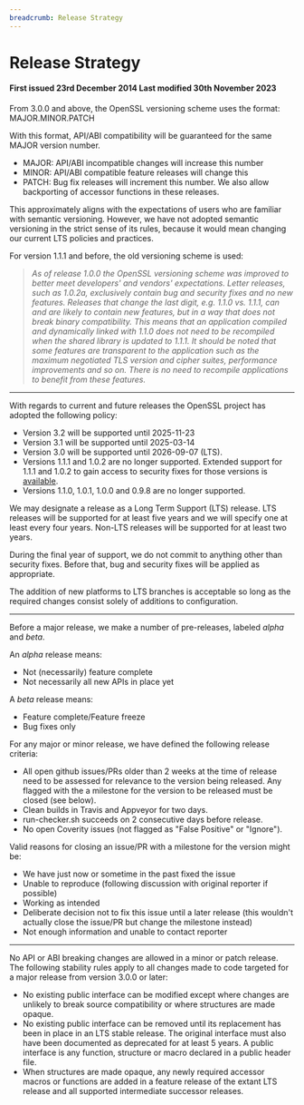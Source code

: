```yaml
---
breadcrumb: Release Strategy
---
```

# Release Strategy

#### First issued 23rd December 2014 Last modified 30th November 2023

From 3.0.0 and above, the OpenSSL versioning scheme uses the format:
MAJOR.MINOR.PATCH

With this format, API/ABI compatibility will be guaranteed for the same
MAJOR version number.

-   MAJOR: API/ABI incompatible changes will increase this number
-   MINOR: API/ABI compatible feature releases will change this
-   PATCH: Bug fix releases will increment this number. We also allow
    backporting of accessor functions in these releases.

This approximately aligns with the expectations of users who are familiar
with semantic versioning. However, we have not adopted semantic
versioning in the strict sense of its rules, because it would mean
changing our current LTS policies and practices.

For version 1.1.1 and before, the old versioning scheme is used:

> *As of release 1.0.0 the OpenSSL versioning scheme was improved to
> better meet developers' and vendors' expectations. Letter releases,
> such as 1.0.2a, exclusively contain bug and security fixes and no new
> features. Releases that change the last digit, e.g. 1.1.0 vs. 1.1.1,
> can and are likely to contain new features, but in a way that does not
> break binary compatibility. This means that an application compiled
> and dynamically linked with 1.1.0 does not need to be recompiled when
> the shared library is updated to 1.1.1. It should be noted that some
> features are transparent to the application such as the maximum
> negotiated TLS version and cipher suites, performance improvements and
> so on. There is no need to recompile applications to benefit from
> these features.*

------------------------------------------------------------------------

With regards to current and future releases the OpenSSL project has
adopted the following policy:

-   Version 3.2 will be supported until 2025-11-23
-   Version 3.1 will be supported until 2025-03-14
-   Version 3.0 will be supported until 2026-09-07 (LTS).
-   Versions 1.1.1 and 1.0.2 are no longer supported. Extended support for 1.1.1
    and 1.0.2 to gain access to security fixes for those versions is
    [available](/support/contracts.html).
-   Versions 1.1.0, 1.0.1, 1.0.0 and 0.9.8 are no longer supported.

We may designate a release as a Long Term Support (LTS) release. LTS
releases will be supported for at least five years and we will specify
one at least every four years. Non-LTS releases will be supported for at
least two years.

During the final year of support, we do not commit to anything other
than security fixes. Before that, bug and security fixes will be applied
as appropriate.

The addition of new platforms to LTS branches is acceptable so long as
the required changes consist solely of additions to configuration.

------------------------------------------------------------------------

Before a major release, we make a number of pre-releases, labeled
*alpha* and *beta*.

An *alpha* release means:

-   Not (necessarily) feature complete
-   Not necessarily all new APIs in place yet

A *beta* release means:

-   Feature complete/Feature freeze
-   Bug fixes only

For any major or minor release, we have defined the following release
criteria:

-   All open github issues/PRs older than 2 weeks at the time of release
    need to be assessed for relevance to the version being released. Any
    flagged with the a milestone for the version to be released must be
    closed (see below).
-   Clean builds in Travis and Appveyor for two days.
-   run-checker.sh succeeds on 2 consecutive days before release.
-   No open Coverity issues (not flagged as "False Positive" or
    "Ignore").

Valid reasons for closing an issue/PR with a milestone for the version
might be:

-   We have just now or sometime in the past fixed the issue
-   Unable to reproduce (following discussion with original reporter if
    possible)
-   Working as intended
-   Deliberate decision not to fix this issue until a later release
    (this wouldn't actually close the issue/PR but change the milestone
    instead)
-   Not enough information and unable to contact reporter

------------------------------------------------------------------------

No API or ABI breaking changes are allowed in a minor or patch release.
The following stability rules apply to all changes made to code targeted
for a major release from version 3.0.0 or later:

-   No existing public interface can be modified except where changes
    are unlikely to break source compatibility or where structures are
    made opaque.
-   No existing public interface can be removed until its replacement
    has been in place in an LTS stable release. The original interface
    must also have been documented as deprecated for at least 5 years. A
    public interface is any function, structure or macro declared in a
    public header file.
-   When structures are made opaque, any newly required accessor macros
    or functions are added in a feature release of the extant LTS
    release and all supported intermediate successor releases.
